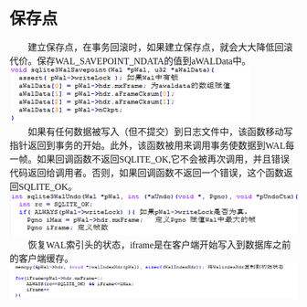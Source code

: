 # 保存点
<font face="微软雅黑" size="3px">

&nbsp;&nbsp;&nbsp;&nbsp;&nbsp;&nbsp;&nbsp;&nbsp;建立保存点，在事务回滚时，如果建立保存点，就会大大降低回滚代价。保存WAL_SAVEPOINT_NDATA的值到aWALData中。<br>
<img src="save1.png"><br>
&nbsp;&nbsp;&nbsp;&nbsp;&nbsp;&nbsp;&nbsp;&nbsp;如果有任何数据被写入（但不提交）到日志文件中，该函数移动写指针返回到事务的开始。此外，该函数被用来调用事务使数据到WAL每一帧。如果回调函数不返回SQLITE_OK,它不会被再次调用，并且错误代码返回给调用者。否则，如果回调函数不返回一个错误，这个函数返回SQLITE_OK。<br>
<img src="save2.png"><br>
&nbsp;&nbsp;&nbsp;&nbsp;&nbsp;&nbsp;&nbsp;&nbsp;恢复WAL索引头的状态，iframe是在客户端开始写入到数据库之前的客户端缓存。<br>
<img src="save3.png"><br>
